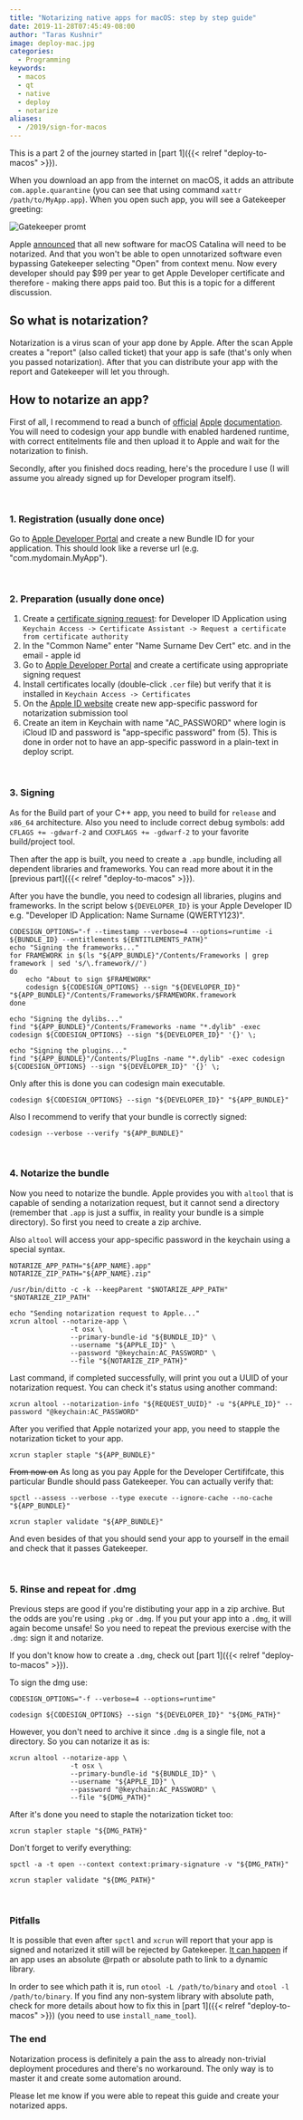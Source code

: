 ```yaml
---
title: "Notarizing native apps for macOS: step by step guide"
date: 2019-11-28T07:45:49-08:00
author: "Taras Kushnir"
image: deploy-mac.jpg
categories:
  - Programming
keywords:
  - macos
  - qt
  - native
  - deploy
  - notarize
aliases:
  - /2019/sign-for-macos
---
```


This is a part 2 of the journey started in [part 1]({{< relref "deploy-to-macos" >}}).

When you download an app from the internet on macOS, it adds an attribute `com.apple.quarantine` (you can see that using command `xattr /path/to/MyApp.app`). When you open such app, you will see a Gatekeeper greeting:

![Gatekeeper promt](/img/gatekeeper-promt.png)

Apple [announced](https://developer.apple.com/news/?id=04102019a) that all new software for macOS Catalina will need to be notarized. And that you won't be able to open unnotarized software even bypassing Gatekeeper selecting "Open" from context menu. Now every developer should pay $99 per year to get Apple Developer certificate and therefore - making there apps paid too. But this is a topic for a different discussion.

## So what is notarization?

Notarization is a virus scan of your app done by Apple. After the scan Apple creates a "report" (also called ticket) that your app is safe (that's only when you passed notarization). After that you can distribute your app with the report and Gatekeeper will let you through.

## How to notarize an app?

First of all, I recommend to read a bunch of [official](https://developer.apple.com/documentation/xcode/notarizing_macos_software_before_distribution) [Apple](https://developer.apple.com/library/archive/technotes/tn2206/_index.html) [documentation](https://developer.apple.com/library/archive/documentation/Security/Conceptual/AppSandboxDesignGuide/AppSandboxInDepth/AppSandboxInDepth.html). You will need to codesign your app bundle with enabled hardened runtime, with correct entitelments file and then upload it to Apple and wait for the notarization to finish.

Secondly, after you finished docs reading, here's the procedure I use (I will assume you already signed up for Developer program itself).

<br />

### 1. Registration (usually done once)

Go to [Apple Developer Portal](https://developer.apple.com) and create a new Bundle ID for your application. This should look like a reverse url (e.g. "com.mydomain.MyApp").

<br />

### 2. Preparation (usually done once)

1. Create a [certificate signing request](https://help.apple.com/developer-account/#/devbfa00fef7): for Developer ID Application using `Keychain Access -> Certificate Assistant -> Request a certificate from certificate authority`
2. In the "Common Name" enter "Name Surname Dev Cert" etc. and in the email - apple id
3. Go to [Apple Developer Portal](https://developer.apple.com) and create a certificate using appropriate signing request
4. Install certificates locally (double-click `.cer` file) but verify that it is installed in `Keychain Access -> Certificates`
5. On the [Apple ID website](https://appleid.apple.com) create new app-specific password for notarization submission tool
6. Create an item in Keychain with name "AC_PASSWORD" where login is iCloud ID and password is "app-specific password" from (5). This is done in order not to have an app-specific password in a plain-text in deploy script.

<br />

### 3. Signing

As for the Build part of your C++ app, you need to build for `release` and `x86_64` architecture. Also you need to include correct debug symbols: add `CFLAGS += -gdwarf-2` and `CXXFLAGS += -gdwarf-2` to your favorite build/project tool.

Then after the app is built, you need to create a `.app` bundle, including all dependent libraries and frameworks. You can read more about it in the [previous part]({{< relref "deploy-to-macos" >}}).

After you have the bundle, you need to codesign all libraries, plugins and frameworks.
In the script below `${DEVELOPER_ID}` is your Apple Developer ID e.g. "Developer ID Application: Name Surname (QWERTY123)".

```
CODESIGN_OPTIONS="-f --timestamp --verbose=4 --options=runtime -i ${BUNDLE_ID} --entitlements ${ENTITLEMENTS_PATH}"
echo "Signing the frameworks..."
for FRAMEWORK in $(ls "${APP_BUNDLE}"/Contents/Frameworks | grep framework | sed 's/\.framework//')
do
    echo "About to sign $FRAMEWORK"
    codesign ${CODESIGN_OPTIONS} --sign "${DEVELOPER_ID}" "${APP_BUNDLE}"/Contents/Frameworks/$FRAMEWORK.framework
done

echo "Signing the dylibs..."
find "${APP_BUNDLE}"/Contents/Frameworks -name "*.dylib" -exec codesign ${CODESIGN_OPTIONS} --sign "${DEVELOPER_ID}" '{}' \;

echo "Signing the plugins..."
find "${APP_BUNDLE}"/Contents/PlugIns -name "*.dylib" -exec codesign ${CODESIGN_OPTIONS} --sign "${DEVELOPER_ID}" '{}' \;
```

Only after this is done you can codesign main executable.

```
codesign ${CODESIGN_OPTIONS} --sign "${DEVELOPER_ID}" "${APP_BUNDLE}"
```

Also I recommend to verify that your bundle is correctly signed:

```
codesign --verbose --verify "${APP_BUNDLE}"
```

<br />

### 4. Notarize the bundle

Now you need to notarize the bundle. Apple provides you with `altool` that is capable of sending a notarization request, but it cannot send a directory (remember that `.app` is just a suffix, in reality your bundle is a simple directory). So first you need to create a zip archive.

Also `altool` will access your app-specific password in the keychain using a special syntax.

```
NOTARIZE_APP_PATH="${APP_NAME}.app"
NOTARIZE_ZIP_PATH="${APP_NAME}.zip"

/usr/bin/ditto -c -k --keepParent "$NOTARIZE_APP_PATH" "$NOTARIZE_ZIP_PATH"

echo "Sending notarization request to Apple..."
xcrun altool --notarize-app \
               -t osx \
               --primary-bundle-id "${BUNDLE_ID}" \
               --username "${APPLE_ID}" \
               --password "@keychain:AC_PASSWORD" \
               --file "${NOTARIZE_ZIP_PATH}"
```

Last command, if completed successfully, will print you out a UUID of your notarization request. You can check it's status using another command:

```
xcrun altool --notarization-info "${REQUEST_UUID}" -u "${APPLE_ID}" --password "@keychain:AC_PASSWORD"
```

After you verified that Apple notarized your app, you need to stapple the notarization ticket to your app.

```
xcrun stapler staple "${APP_BUNDLE}"
```

~~From now on~~ As long as you pay Apple for the Developer Certififcate, this particular Bundle should pass Gatekeeper. You can actually verify that:

```
spctl --assess --verbose --type execute --ignore-cache --no-cache "${APP_BUNDLE}"

xcrun stapler validate "${APP_BUNDLE}"
```

And even besides of that you should send your app to yourself in the email and check that it passes Gatekeeper.

<br />

### 5. Rinse and repeat for .dmg

Previous steps are good if you're distibuting your app in a zip archive. But the odds are you're using `.pkg` or `.dmg`. If you put your app into a `.dmg`, it will again become unsafe! So you need to repeat the previous exercise with the `.dmg`: sign it and notarize.

If you don't know how to create a `.dmg`, check out [part 1]({{< relref "deploy-to-macos" >}}).

To sign the dmg use:

```
CODESIGN_OPTIONS="-f --verbose=4 --options=runtime"

codesign ${CODESIGN_OPTIONS} --sign "${DEVELOPER_ID}" "${DMG_PATH}"
```

However, you don't need to archive it since `.dmg` is a single file, not a directory. So you can notarize it as is:

```
xcrun altool --notarize-app \
               -t osx \
               --primary-bundle-id "${BUNDLE_ID}" \
               --username "${APPLE_ID}" \
               --password "@keychain:AC_PASSWORD" \
               --file "${DMG_PATH}"
```

After it's done you need to staple the notarization ticket too:

```
xcrun stapler staple "${DMG_PATH}"
```

Don't forget to verify everything:

```
spctl -a -t open --context context:primary-signature -v "${DMG_PATH}"

xcrun stapler validate "${DMG_PATH}"
```

<br />

### Pitfalls

It is possible that even after `spctl` and `xcrun` will report that your app is signed and notarized it still will be rejected by Gatekeeper. [It can happen](https://developer.apple.com/library/content/technotes/tn2206/_index.html#//apple_ref/doc/uid/DTS40007919-CH1-TNTAG207) if an app uses an absolute @rpath or absolute path to link to a dynamic library.

In order to see which path it is, run `otool -L /path/to/binary` and `otool -l /path/to/binary`. If you find any non-system library with absolute path, check for more details about how to fix this in [part 1]({{< relref "deploy-to-macos" >}}) (you need to use `install_name_tool`).

### The end

Notarization process is definitely a pain the ass to already non-trivial deployment procedures and there's no workaround. The only way is to master it and create some automation around.

Please let me know if you were able to repeat this guide and create your notarized apps.
